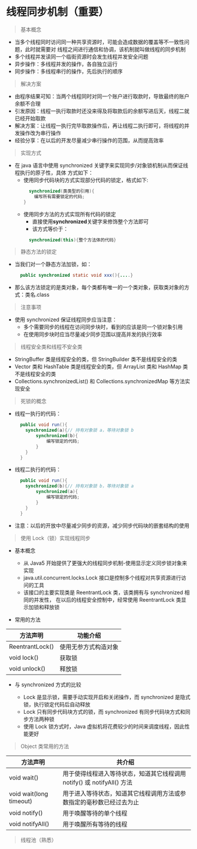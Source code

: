 # 线程同步机制（重要）

> 基本概念

* 当多个线程同时访问同一种共享资源时，可能会造成数据的覆盖等不一致性问题，此时就需要对
  线程之间进行通信和协调，该机制就叫做线程的同步机制
* 多个线程并发读同一个临街资源时会发生线程并发安全问题
* 异步操作：多线程并发的操作，各自独立运行
* 同步操作：多线程串行的操作，先后执行的顺序

> 解决方案

* 由程序结果可知：当两个线程同时对同一个账户进行取款时，导致最终的账户余额不合理
* 引发原因：线程一执行取款时还没来得及将取款后的余额写进后天，线程二就已经开始取款
* 解决方案：让线程一执行完毕取款操作后，再让线程二执行即可，将线程的并发操作改为串行操作
* 经验分享：在以后的开发尽量减少串行操作的范围，从而提高效率

> 实现方式

* 在 java 语言中使用 synchronized 关键字来实现同步/对象锁机制从而保证线程执行的原子性，具体
  方式如下：
  * 使用同步代码块的方式实现部分代码的锁定，格式如下:
      ```java
        synchronized(类类型的引用){
          编写所有需要锁定的代码;
      }
      ```
  * 使用同步方法的方式实现所有代码的锁定
    * 直接使用**synchronized**关键字来修饰整个方法即可
    * 该方式等价于：
    ```java
      synchronized(this){整个方法体的代码}
    ```
    
> 静态方法的锁定

* 当我们对一个静态方法加锁，如：
  ```java
    public synchronized static void xxx(){....}
  ```
* 那么该方法锁定的是类对象，每个类都有唯一的一个类对象，获取类对象的方式：类名.class

> 注意事项

* 使用 synchronized 保证线程同步应当注意：
    * 多个需要同步的线程在访问同步块时，看到的应该是同一个锁对象引用
    * 在使用同步块时应当尽量减少同步范围以提高并发的执行效率

> 线程安全类和线程不安全类

* StringBuffer 类是线程安全的类，但 StringBuilder 类不是线程安全的类
* Vector 类和 HashTable 类是线程安全的类，但 ArrayList 类和 HashMap 类不是线程安全的类
* Collections.synchronizedList() 和 Collections.synchronizedMap 等方法实现安全

> 死锁的概念

* 线程一执行的代码：
  ```java
    public void run(){
      synchronized(a){// 持有对象锁 a，等待对象锁 b
          synchronized(b){
              编写锁定的代码;
          }
      }
    } 
  ```
* 线程二执行的代码：
    ```java
      public void run(){
        synchronized(b){// 持有对象锁 b，等待对象锁 a
            synchronized(a){
                编写锁定的代码;
            }
        }
      } 
  ```
* 注意：以后的开放中尽量减少同步的资源，减少同步代码块的嵌套结构的使用

> 使用 Lock（锁）实现线程同步

* 基本概念
    * 从 Java5 开始提供了更强大的线程同步机制-使用显示定义同步锁对象来实现
    * java.util.concurrent.locks.Lock 接口是控制多个线程对共享资源进行访问的工具
    * 该接口的主要实现类是 ReentrantLock 类，该类拥有与 synchronized 相同的并发性，
      在以后的线程安全控制中，经常使用 ReentrantLock 类显示加锁和释放锁
      
* 常用的方法

|方法声明|功能介绍|
|---|---|
|ReentrantLock()|使用无参方式构造对象|
|void lock()|获取锁|
|void unlock()|释放锁|

* 与 synchronized 方式的比较

    * Lock 是显示锁，需要手动实现开启和关闭操作，而 synchronized 是隐式锁，执行锁定代码后自动释放
    * Lock 只有同步代码块方式的锁，而 synchronized 有同步代码块方式和同步方法两种锁
    * 使用 Lock 锁方式时，Java 虚拟机将花费较少的时间来调度线程，因此性能更好
 
> Object 类常用的方法

|方法声明|共介绍|
|---|---|
|void wait()|用于使得线程进入等待状态，知道其它线程调用 notify() 或 notifyAll() 方法|
|void wait(long timeout)|用于进入等待状态，知道其它线程调用方法或参数指定的毫秒数已经过去为止|
|void notify()|用于唤醒等待的单个线程|
|void notifyAll()|用于唤醒所有等待的线程|

> 线程池（熟悉）
